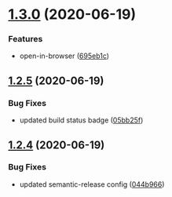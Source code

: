 # [1.3.0](https://github.com/Kanna727/jekyll-run/compare/v1.2.5...v1.3.0) (2020-06-19)


### Features

* open-in-browser ([695eb1c](https://github.com/Kanna727/jekyll-run/commit/695eb1c6aba67248a203bbb67fb732700668106b))

## [1.2.5](https://github.com/Kanna727/jekyll-run/compare/v1.2.4...v1.2.5) (2020-06-19)


### Bug Fixes

* updated build status badge ([05bb25f](https://github.com/Kanna727/jekyll-run/commit/05bb25f1457ff66ef5fbb155f50bc72bea8156dc))

## [1.2.4](https://github.com/Kanna727/jekyll-run/compare/v1.2.3...v1.2.4) (2020-06-19)


### Bug Fixes

* updated semantic-release config ([044b966](https://github.com/Kanna727/jekyll-run/commit/044b966a52076f6376ad70faa0fd6e5b0f49b27d))
